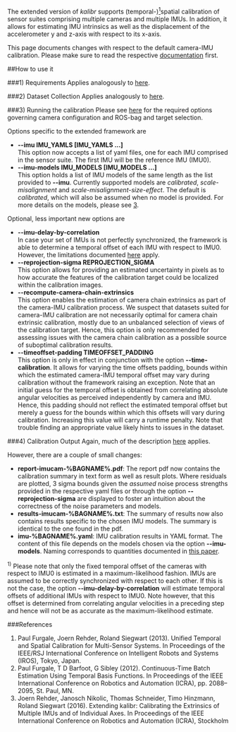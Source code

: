 The extended version of _kalibr_ supports (temporal-)[<sup>1</sup>](#temporal)spatial calibration of sensor suites comprising multiple cameras and multiple IMUs. In addition, it allows for estimating IMU intrinsics as well as the displacement of the accelerometer y and z-axis with respect to its x-axis.

This page documents changes with respect to the default camera-IMU calibration. Please make sure to read the respective [documentation](Camera-IMU-calibration) first.

##How to use it

###1) Requirements
Applies analogously to [here](Camera-IMU-calibration#1-requirements).

###2) Dataset Collection
Applies analogously to [here](Camera-IMU-calibration#2-collect-images).

###3) Running the calibration
Please see [here](Camera-IMU-calibration#3-running-the-calibration) for the required options governing camera configuration and ROS-bag and target selection.

Options specific to the extended framework are
* **--imu IMU_YAMLS [IMU_YAMLS ...]**<br>
 This option now accepts a list of yaml files, one for each IMU comprised in the sensor suite. The first IMU will be the reference IMU (IMU0).
* **--imu-models IMU_MODELS [IMU_MODELS ...]**<br>
This option holds a list of IMU models of the same length as the list provided to **--imu**. Currently supported models are *calibrated*, *scale-misalignment* and *scale-misalignment-size-effect*. The default is *calibrated*, which will also be assumed when no model is provided. For more details on the models, please see [3](#joern1). 

Optional, less important new options are
* **--imu-delay-by-correlation**<br>
In case your set of IMUs is not perfectly synchronized, the framework is able to determine a temporal offset of each IMU with respect to IMU0. However, the limitations documented [here](#temporal) apply.
* **--reprojection-sigma REPROJECTION_SIGMA**<br>
This option allows for providing an estimated uncertainty in pixels as to how accurate the features of the calibration target could be localized within the calibration images.
* **--recompute-camera-chain-extrinsics**<br>
This option enables the estimation of camera chain extrinsics as part of the camera-IMU calibration process. We suspect that datasets suited for camera-IMU calibration are not necessarily optimal for camera chain extrinsic calibration, mostly due to an unbalanced selection of views of the calibration target. Hence, this option is only recommended for assessing issues with the camera chain calibration as a possible source of suboptimal calibration results.
* **--timeoffset-padding TIMEOFFSET_PADDING**<br>
This option is only in effect in conjunction with the option **--time-calibration**. It allows for varying the time offsets padding, bounds within which the estimated camera-IMU temporal offset may vary during calibration without the framework raising an exception. Note that an initial guess for the temporal offset is obtained from correlating absolute angular velocities as perceived independently by camera and IMU. Hence, this padding should not reflect the estimated temporal offset but merely a guess for the bounds within which this offsets will vary during calibration. Increasing this value will carry a runtime penalty. Note that trouble finding an appropriate value likely hints to issues in the dataset.

###4) Calibration Output
Again, much of the description [here](Camera-IMU-calibration#4-the-output) applies.

However, there are a couple of small changes:
* **report-imucam-%BAGNAME%.pdf**: The report pdf now contains the calibration summary in text form as well as result plots. Where residuals are plotted, 3 sigma bounds given the *assumed* noise process strengths provided in the respective yaml files or through the option **--reprojection-sigma** are displayed to foster an intuition about the correctness of the noise parameters and models.
* **results-imucam-%BAGNAME%.txt**: The summary of results now also contains results specific to the chosen IMU models. The summary is identical to the one found in the pdf.
* **imu-%BAGNAME%.yaml**: IMU calibration results in YAML format. The content of this file depends on the models chosen via the option **--imu-models**. Naming corresponds to quantities documented in [this paper](#joern1).  

<a name="temporal"></a><sup>1)</sup> Please note that only the fixed temporal offset of the cameras with respect to IMU0 is estimated in a maximum-likelihood fashion. IMUs are assumed to be correctly synchronized with respect to each other. If this is not the case, the option **--imu-delay-by-correlation** will estimate temporal offsets of additional IMUs with respect to IMU0. Note however, that this offset is determined from correlating angular velocities in a preceding step and hence will not be as accurate as the maximum-likelihood estimate.

###References
1. <a name="paul1"></a>Paul Furgale, Joern Rehder, Roland Siegwart (2013). Unified Temporal and Spatial Calibration for Multi-Sensor Systems. In Proceedings of the IEEE/RSJ International Conference on Intelligent Robots and Systems (IROS), Tokyo, Japan.
2. <a name="paul2"></a>Paul Furgale, T D Barfoot, G Sibley (2012). Continuous-Time Batch Estimation Using Temporal Basis Functions. In Proceedings of the IEEE International Conference on Robotics and Automation (ICRA), pp. 2088–2095, St. Paul, MN.
3. <a name="joern1"></a>Joern Rehder, Janosch Nikolic, Thomas Schneider, Timo Hinzmann, Roland Siegwart (2016). Extending kalibr: Calibrating the Extrinsics of Multiple IMUs and of Individual Axes. In Proceedings of the IEEE International Conference on Robotics and Automation (ICRA), Stockholm
